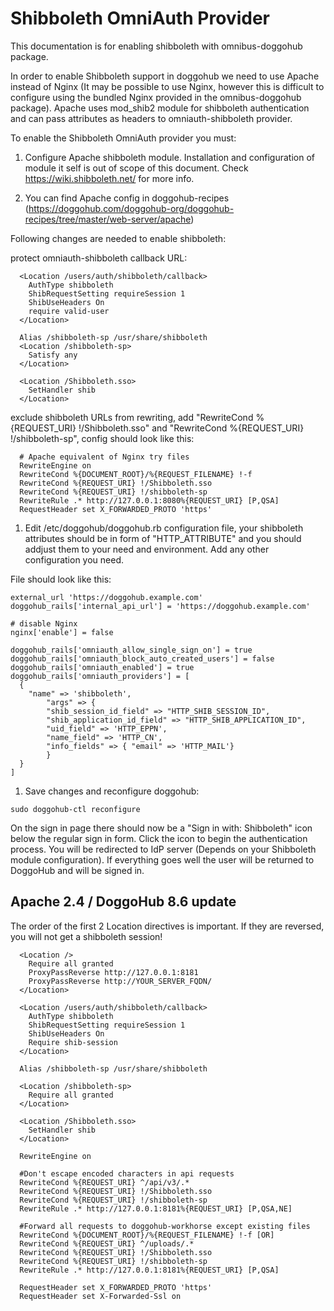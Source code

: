 # Shibboleth OmniAuth Provider

This documentation is for enabling shibboleth with omnibus-doggohub package.

In order to enable Shibboleth support in doggohub we need to use Apache instead of Nginx (It may be possible to use Nginx, however this is difficult to configure using the bundled Nginx provided in the omnibus-doggohub package). Apache uses mod_shib2 module for shibboleth authentication and can pass attributes as headers to omniauth-shibboleth provider.


To enable the Shibboleth OmniAuth provider you must:

1. Configure Apache shibboleth module. Installation and configuration of module it self is out of scope of this document.
Check https://wiki.shibboleth.net/ for more info.

1. You can find Apache config in doggohub-recipes (https://doggohub.com/doggohub-org/doggohub-recipes/tree/master/web-server/apache)

Following changes are needed to enable shibboleth:

protect omniauth-shibboleth callback URL:
```
  <Location /users/auth/shibboleth/callback>
    AuthType shibboleth
    ShibRequestSetting requireSession 1
    ShibUseHeaders On
    require valid-user
  </Location>

  Alias /shibboleth-sp /usr/share/shibboleth
  <Location /shibboleth-sp>
    Satisfy any
  </Location>

  <Location /Shibboleth.sso>
    SetHandler shib
  </Location>
```
exclude shibboleth URLs from rewriting, add "RewriteCond %{REQUEST_URI} !/Shibboleth.sso" and "RewriteCond %{REQUEST_URI} !/shibboleth-sp", config should look like this:
```
  # Apache equivalent of Nginx try files
  RewriteEngine on
  RewriteCond %{DOCUMENT_ROOT}/%{REQUEST_FILENAME} !-f
  RewriteCond %{REQUEST_URI} !/Shibboleth.sso
  RewriteCond %{REQUEST_URI} !/shibboleth-sp
  RewriteRule .* http://127.0.0.1:8080%{REQUEST_URI} [P,QSA]
  RequestHeader set X_FORWARDED_PROTO 'https'
```

1.  Edit /etc/doggohub/doggohub.rb configuration file, your shibboleth attributes should be in form of "HTTP_ATTRIBUTE" and you should addjust them to your need and environment. Add any other configuration you need.

File should look like this:
```
external_url 'https://doggohub.example.com'
doggohub_rails['internal_api_url'] = 'https://doggohub.example.com'

# disable Nginx
nginx['enable'] = false

doggohub_rails['omniauth_allow_single_sign_on'] = true
doggohub_rails['omniauth_block_auto_created_users'] = false
doggohub_rails['omniauth_enabled'] = true
doggohub_rails['omniauth_providers'] = [
  {
    "name" => 'shibboleth',
        "args" => {
        "shib_session_id_field" => "HTTP_SHIB_SESSION_ID",
        "shib_application_id_field" => "HTTP_SHIB_APPLICATION_ID",
        "uid_field" => 'HTTP_EPPN',
        "name_field" => 'HTTP_CN',
        "info_fields" => { "email" => 'HTTP_MAIL'}
        }
  }
]

```
1. Save changes and reconfigure doggohub:
```
sudo doggohub-ctl reconfigure
```

On the sign in page there should now be a "Sign in with: Shibboleth" icon below the regular sign in form. Click the icon to begin the authentication process. You will be redirected to IdP server (Depends on your Shibboleth module configuration). If everything goes well the user will be returned to DoggoHub and will be signed in.

## Apache 2.4 / DoggoHub 8.6 update
The order of the first 2 Location directives is important. If they are reversed,
you will not get a shibboleth session!

```
  <Location />
    Require all granted
    ProxyPassReverse http://127.0.0.1:8181
    ProxyPassReverse http://YOUR_SERVER_FQDN/
  </Location>

  <Location /users/auth/shibboleth/callback>
    AuthType shibboleth
    ShibRequestSetting requireSession 1
    ShibUseHeaders On
    Require shib-session
  </Location>

  Alias /shibboleth-sp /usr/share/shibboleth

  <Location /shibboleth-sp>
    Require all granted
  </Location>

  <Location /Shibboleth.sso>
    SetHandler shib
  </Location>

  RewriteEngine on

  #Don't escape encoded characters in api requests
  RewriteCond %{REQUEST_URI} ^/api/v3/.*
  RewriteCond %{REQUEST_URI} !/Shibboleth.sso
  RewriteCond %{REQUEST_URI} !/shibboleth-sp
  RewriteRule .* http://127.0.0.1:8181%{REQUEST_URI} [P,QSA,NE]

  #Forward all requests to doggohub-workhorse except existing files
  RewriteCond %{DOCUMENT_ROOT}/%{REQUEST_FILENAME} !-f [OR]
  RewriteCond %{REQUEST_URI} ^/uploads/.*
  RewriteCond %{REQUEST_URI} !/Shibboleth.sso
  RewriteCond %{REQUEST_URI} !/shibboleth-sp
  RewriteRule .* http://127.0.0.1:8181%{REQUEST_URI} [P,QSA]

  RequestHeader set X_FORWARDED_PROTO 'https'
  RequestHeader set X-Forwarded-Ssl on
```